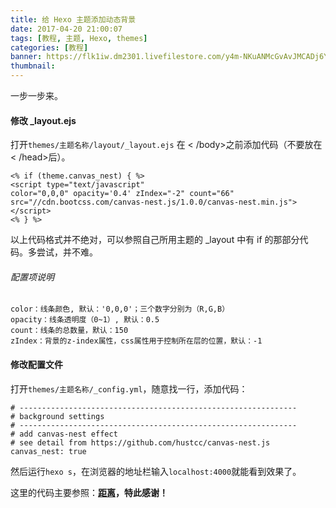 ```yaml
---
title: 给 Hexo 主题添加动态背景
date: 2017-04-20 21:00:07
tags: [教程, 主题, Hexo, themes]
categories: [教程]
banner: https://flk1iw.dm2301.livefilestore.com/y4m-NKuANMcGvAvJMCADj6YurfR2cH1t_NBUNiXaHaFC-N6bWhEqynB6gKrJn9HHqhjVCRUYFe9ekJF5e8j9gtnoCUUXnKY6I08BTSzoKvpBgg8P4EQEUcwDZ19XMg1HSxM8_y92ETzi1o6aBILGntcYNxBnd0Td8FDxOFLJN9Urc0rg9dtqtgyvm2BE9YdAR7RYVJp5tCPCs62TOwSsDGqmA?width=1600&height=727&cropmode=none
thumbnail:
---
```

一步一步来。
#### 修改 _layout.ejs
打开`themes/主题名称/layout/_layout.ejs`
在 < /body>之前添加代码（不要放在< /head>后）。
```
<% if (theme.canvas_nest) { %>
<script type="text/javascript"
color="0,0,0" opacity='0.4' zIndex="-2" count="66" src="//cdn.bootcss.com/canvas-nest.js/1.0.0/canvas-nest.min.js"></script>
<% } %>
```
以上代码格式并不绝对，可以参照自己所用主题的 _layout 中有 if 的那部分代码。多尝试，并不难。
<!--more-->
###### 配置项说明
```
color：线条颜色, 默认：'0,0,0'；三个数字分别为（R,G,B）
opacity：线条透明度（0~1）, 默认：0.5
count：线条的总数量，默认：150
zIndex：背景的z-index属性，css属性用于控制所在层的位置，默认：-1
```
#### 修改配置文件
打开`themes/主题名称/_config.yml`，随意找一行，添加代码：
```
# --------------------------------------------------------------
# background settings
# --------------------------------------------------------------
# add canvas-nest effect
# see detail from https://github.com/hustcc/canvas-nest.js
canvas_nest: true
```
然后运行`hexo s`，在浏览器的地址栏输入`localhost:4000`就能看到效果了。

这里的代码主要参照：**[距离](https://shenzekun.github.io/hexo%E5%A6%82%E4%BD%95%E6%B7%BB%E5%8A%A0%E5%8A%A8%E6%80%81%E8%83%8C%E6%99%AF.html)，特此感谢！**
